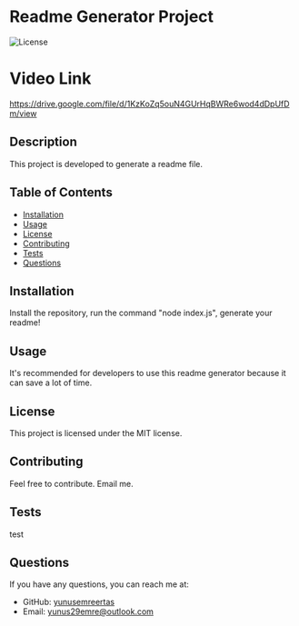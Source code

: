 # Readme Generator Project

![License](https://img.shields.io/badge/license-MIT-blue.svg)

# Video Link
https://drive.google.com/file/d/1KzKoZq5ouN4GUrHqBWRe6wod4dDpUfDm/view

## Description
This project is developed to generate a readme file.

## Table of Contents
- [Installation](#installation)
- [Usage](#usage)
- [License](#license)
- [Contributing](#contributing)
- [Tests](#tests)
- [Questions](#questions)

## Installation
Install the repository, run the command "node index.js", generate your readme!

## Usage
It's recommended for developers to use this readme generator because it can save a lot of time.

## License
This project is licensed under the MIT license.

## Contributing
Feel free to contribute. Email me.

## Tests
test

## Questions
If you have any questions, you can reach me at:
- GitHub: [yunusemreertas](https://github.com/yunusemreertas)
- Email: [yunus29emre@outlook.com](mailto:yunus29emre@outlook.com)
  
